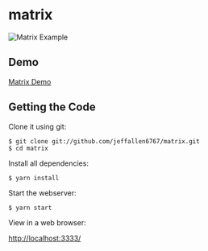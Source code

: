 # matrix

![Matrix Example](https://jeffallen6767.github.io/matrix/public/matrix.png)

## Demo

[Matrix Demo](https://jeffallen6767.github.io/matrix/public/)

## Getting the Code

Clone it using git:

    $ git clone git://github.com/jeffallen6767/matrix.git
    $ cd matrix


Install all dependencies:

    $ yarn install


Start the webserver:

    $ yarn start


View in a web browser:

[http://localhost:3333/](http://localhost:3333/)

